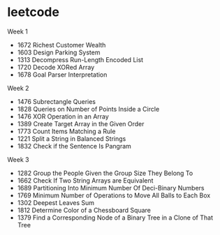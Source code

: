 # leetcode

Week 1
* 1672 Richest Customer Wealth
* 1603 Design Parking System
* 1313 Decompress Run-Length Encoded List
* 1720 Decode XORed Array
* 1678 Goal Parser Interpretation

Week 2
* 1476 Subrectangle Queries
* 1828 Queries on Number of Points Inside a Circle
* 1476 XOR Operation in an Array
* 1389 Create Target Array in the Given Order
* 1773 Count Items Matching a Rule
* 1221 Split a String in Balanced Strings
* 1832 Check if the Sentence Is Pangram

Week 3
* 1282 Group the People Given the Group Size They Belong To
* 1662 Check If Two String Arrays are Equivalent
* 1689 Partitioning Into Minimum Number Of Deci-Binary Numbers
* 1769 Minimum Number of Operations to Move All Balls to Each Box 
* 1302 Deepest Leaves Sum  
* 1812 Determine Color of a Chessboard Square
* 1379 Find a Corresponding Node of a Binary Tree in a Clone of That Tree

